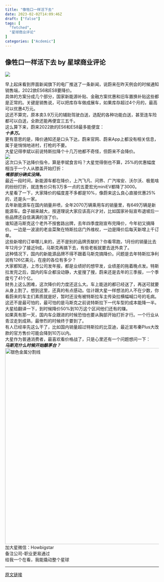 ```yaml
---
title: "像牲口一样活下去"
date: 2023-02-02T14:09:46Z
draft: ["false"]
tags: [
  "fetched",
  "星球商业评论"
]
categories: ["Acdemic"]
---
```

像牲口一样活下去 by 星球商业评论
------
<div><p data-mpa-powered-by="yiban.io"><img data-ratio="0.57734375" data-s="300,640" data-src="https://mmbiz.qpic.cn/mmbiz_png/8TxMl1sic8bVGLdo99Oxiaz1Dt2zPPqicaS9h5kC14q5FuUgOiaaQx4wbxqnnOABA3MhfRbZgFhibpZSNxsCSiaIb4uQ/640?wx_fmt=png" data-type="png" data-w="1280" src="https://mmbiz.qpic.cn/mmbiz_png/8TxMl1sic8bVGLdo99Oxiaz1Dt2zPPqicaS9h5kC14q5FuUgOiaaQx4wbxqnnOABA3MhfRbZgFhibpZSNxsCSiaIb4uQ/640?wx_fmt=png"></p><section><span>早上起床看到界面新闻旗下的电厂推送了一条新闻，说蔚来在昨天例会的时候通知销售端，2022款ES6和ES8要降价。</span></section><section><span>具体的方案分成几个部分，国家新能源补贴、金融方案优惠和旧车置换补贴这些都是正常的。关键是销售说，可以把库存车做成展车，如果库存超过4个月的，最高可以优惠4万元。</span></section><section><span>这还不算完，原本卖3.9万元的辅助驾驶白送，选配的各种功能白送，甚至连车险都可以白送，全款还能再便宜三五千。</span></section><section><span>这么算下来，蔚来2022款的ES6和ES8最多能便宜：</span></section><section><span><em><strong><span>十多万。</span></strong></em></span></section><section><span>更有意思的是，降价通知还是口头下达，蔚来官网、蔚来App上都没有相关信息，属于是悄悄地进村，打枪的不要。</span></section><section><span>大星记得李斌以前说特斯拉降个十几万他都不奇怪，但蔚来不会降价。</span></section><section><img data-backh="476" data-backw="375" data-ratio="1.2693333333333334" data-s="300,640" data-src="https://mmbiz.qpic.cn/mmbiz_png/8TxMl1sic8bVGLdo99Oxiaz1Dt2zPPqicaSCyC8hnmKKvIAhiaAOvA5f7y8G4SmZTV6d2Pibjbhzq2GBnUSC9KwEh4g/640?wx_fmt=png" data-type="png" data-w="375" src="https://mmbiz.qpic.cn/mmbiz_png/8TxMl1sic8bVGLdo99Oxiaz1Dt2zPPqicaSCyC8hnmKKvIAhiaAOvA5f7y8G4SmZTV6d2Pibjbhzq2GBnUSC9KwEh4g/640?wx_fmt=png"></section><section><span>这次口头下达降价指令，算是李斌食言吗？大星觉得倒也不算，25%的优惠幅度相当于一个人从膝盖开始打折：</span></section><section><span><em><strong><span>嘴那部分确实没降。</span></strong></em></span></section><section><span>最近一段时间，新能源车都在降价，上汽飞凡、问界、广汽埃安、沃尔沃、极氪啥的纷纷打折，就连售价只有3万多一点的五菱宏光miniEV都降了3000。</span></section><section><span>大星看了一下，大家降价的幅度差不多都是10%，像蔚来这么良心直接优惠25%的，还是头一家。</span></section><section><span>去年新能源车在国内销量井喷，全年2070万辆乘用车的销量里，有649万辆是新能源车。盘子越来越大，按道理说大家应该高兴才对，比如国家补贴宣布退坡后一些品牌还自信满满的涨了价。</span></section><section><span>谁知道马斯克这个老外不按套路出牌，去年四季度刚宣布完降价，今年初又搞降价。一边是一波波的老韭菜聚在特斯拉店门外维权，一边是降价后每天新增上千订单。</span></section><section><span>这些新增的订单哪儿来的，还不是别的品牌贡献的？你看零跑，1月份的销量比去年12月少了接近9成，马斯克再搞下去，有些老板就要去送外卖了。</span></section><section><span>这种情况下，国内的新能源品牌不得不跟着马斯克搞降价。问题是去年特斯拉净利润有126亿美元，在座的各位有多少？</span></section><section><span>大家都知道，上市公司发年报，都是业绩好的想早发，业绩差的拖着晚点发。特斯拉发完之后，国内的车企都没动静，大星搜了搜，蔚来还是去年的三季报，一个季度亏了41个亿。</span></section><section><span>财务上这么困难，这次降价的力度还这么大。车上能送的都已经送了，再送可就要从身上割了。想到这里，还真的有点感动。估计跟大星一样想法的人不在少数，你看蔚来的车主们素质就是好，暂时还没有被特斯拉车主传染拉横幅喊口号的毛病。</span></section><section><span>这还不是最可怕的，最可怕的是马斯克之前说特斯拉下一代车型的成本能降一半。大星给翻译一下，到时候降价50%到10万这个区间他们还有的赚。</span></section><section><span>如果真有那一天，国内车企跟进的时候恐怕也要从胸部开始打折才行。一个行业从青涩走到成熟，最惨烈的时候终于要到了。</span></section><section><span>有人已经率先这么干了，比如国内销量超过特斯拉的比亚迪，最近宣布秦Plus大改款的官方售价可能会降到10万以内。</span></section><section><span>大星作为普通消费者，最喜欢看价格战了，只是心里还有一个问题想问一下：</span></section><section><span><em><strong><span>马斯克什么时候开始酿茅台？</span></strong></em></span></section><section><img data-backh="30" data-backw="524" data-before-oversubscription-url="https://mmbiz.qpic.cn/mmbiz_png/kpsiagCLeRJIibFJra24e0CEQyv6vMM3eKAH03EvFleHzv5hUorooP6nYficDJacJaIpFh4JQ6XWMz1MGkZ5ibwXOQ/?wx_fmt=png" data-fileid="100005549" data-ratio="0.05776173285198556" data-type="png" data-w="554" title="银色金属分割线" width="643px" data-src="https://mmbiz.qpic.cn/mmbiz_png/kpsiagCLeRJIibFJra24e0CEQyv6vMM3eKAH03EvFleHzv5hUorooP6nYficDJacJaIpFh4JQ6XWMz1MGkZ5ibwXOQ/640?wx_fmt=png&amp;wxfrom=5&amp;wx_lazy=1&amp;wx_co=1" src="https://mmbiz.qpic.cn/mmbiz_png/kpsiagCLeRJIibFJra24e0CEQyv6vMM3eKAH03EvFleHzv5hUorooP6nYficDJacJaIpFh4JQ6XWMz1MGkZ5ibwXOQ/640?wx_fmt=png&amp;wxfrom=5&amp;wx_lazy=1&amp;wx_co=1"></section><section><span>加</span><span>大星微信：Howbigstar</span></section><section><span>备注公司-职业更易通过</span></section><section><mp-common-profile data-pluginname="mp-common-profile" data-from="2" data-id="MzU3MzgxMjI2Ng==" data-alias="xqnews" data-headimg="http://mmbiz.qpic.cn/mmbiz_png/8TxMl1sic8bXZlqJCwbqnonWiaMo8icd1Xk2nGCnicQC4jtnAnkulhiczA0s7B5VB2LLqsw7JzFgiaYRDhlFaNbJkyhw/0?wx_fmt=png" data-nickname="星球商业评论" data-signature="星球之上无新事" data-index="0" data-origin_num="764" data-isban="0" data-weuitheme="light" data-is_biz_ban="0" data-weui-theme="light"></mp-common-profile></section><section><span>给我一个在看，我能撬动整个星球</span></section><p><mp-style-type data-value="3"></mp-style-type></p></div>  
<hr>
<a href="https://mp.weixin.qq.com/s/E29c9HtB-Tn8-04VYrZpJA",target="_blank" rel="noopener noreferrer">原文链接</a>
